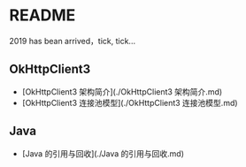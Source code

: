 # README

2019 has bean arrived，tick, tick...

## OkHttpClient3

-  [OkHttpClient3 架构简介](./OkHttpClient3 架构简介.md)
-  [OkHttpClient3 连接池模型](./OkHttpClient3 连接池模型.md)

## Java

-  [Java 的引用与回收](./Java 的引用与回收.md)


